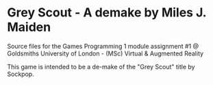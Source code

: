 # Grey Scout - A demake by Miles J. Maiden 

Source files for the Games Programming 1 module assignment #1 @ Goldsmiths University of London - (MSc) Virtual &amp; Augmented Reality

This game is intended to be a de-make of the "Grey Scout" title by Sockpop.
